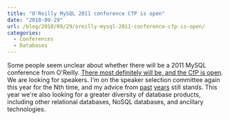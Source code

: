 ```yaml
---
title: "O'Reilly MySQL 2011 conference CfP is open"
date: "2010-09-29"
url: /blog/2010/09/29/oreilly-mysql-2011-conference-cfp-is-open/
categories:
  - Conferences
  - Databases
---
```

Some people seem unclear about whether there will be a 2011 MySQL conference from O'Reilly. [There most definitely will be, and the CfP is open](http://en.oreilly.com/mysql2011/). We are looking for speakers. I'm on the speaker selection committee again this year for the Nth time, and my advice from [past](/blog/2009/12/19/how-to-write-a-good-mysql-conference-proposal/) [years](/blog/2007/10/05/how-to-get-your-session-accepted-to-mysql-conference-2008/) still stands. This year we're also looking for a greater diversity of database products, including other relational databases, NoSQL databases, and ancillary technologies.


